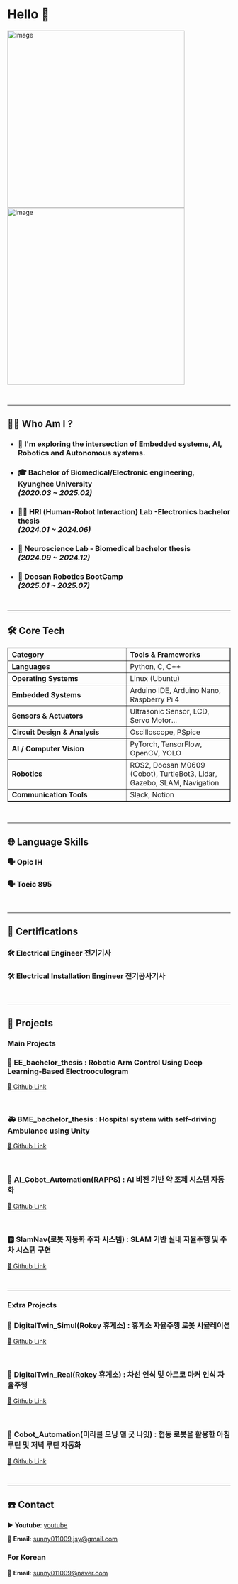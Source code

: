 # Hello 👋

<img width="400" height="400" alt="image" src="https://github.com/user-attachments/assets/08257953-363b-4392-a5a4-79a609eb6627" />

<img width="400" height="400" alt="image" src="https://github.com/user-attachments/assets/c7f0bf62-e303-4c84-a08c-4ac2c6bc5fb8" />


&nbsp;

---

## 🧑‍💻 Who Am I ?

- ### 🤖 I'm exploring the intersection of Embedded systems, AI, Robotics and Autonomous systems.
- ### 🎓 Bachelor of Biomedical/Electronic engineering, Kyunghee University<br>_(2020.03 ~ 2025.02)_
- ### 🧍‍♂️ HRI (Human-Robot Interaction) Lab -Electronics bachelor thesis<br> _(2024.01 ~ 2024.06)_
- ### 🧠 Neuroscience Lab - Biomedical bachelor thesis<br> _(2024.09 ~ 2024.12)_
- ### 🦾 Doosan Robotics BootCamp<br> _(2025.01 ~ 2025.07)_

&nbsp;

---

## 🛠 Core Tech
<table align="center" border="1" cellspacing="0" cellpadding="10" width="1000">
  <thead>
    <tr>
      <th align="left" width="250">Category</th>
      <th align="left">Tools & Frameworks</th>
    </tr>
  </thead>
  <tbody>
    <tr>
      <td><b>Languages</b></td>
      <td>Python, C, C++</td>
    </tr>
    <tr>
      <td><b>Operating Systems</b></td>
      <td>Linux (Ubuntu)</td>
    </tr>
    <tr>
      <td><b>Embedded Systems</b></td>
      <td>Arduino IDE, Arduino Nano, Raspberry Pi 4</td>
    </tr>
    <tr>
      <td><b>Sensors & Actuators</b></td>
      <td>Ultrasonic Sensor, LCD, Servo Motor...</td>
    </tr>
    <tr>
      <td><b>Circuit Design & Analysis</b></td>
      <td>Oscilloscope, PSpice</td>
    </tr>
    <tr>
      <td><b>AI / Computer Vision</b></td>
      <td>PyTorch, TensorFlow, OpenCV, YOLO</td>
    </tr>
    <tr>
      <td><b>Robotics</b></td>
      <td>ROS2, Doosan M0609 (Cobot), TurtleBot3, Lidar, Gazebo, SLAM, Navigation</td>
    </tr>
    <tr>
      <td><b>Communication Tools</b></td>
      <td>Slack, Notion</td>
    </tr>
  </tbody>
</table>

&nbsp;

---

## 🌐 Language Skills

### 🗣️ Opic IH
### 🗣️ Toeic 895


&nbsp;

---

## 📜 Certifications

### 🛠️ Electrical Engineer 전기기사
### 🛠️ Electrical Installation Engineer 전기공사기사

&nbsp;

---

## 📁 Projects

### Main Projects

### 🤖 EE_bachelor_thesis : Robotic Arm Control Using Deep Learning-Based Electrooculogram
[🔗 Github Link ](https://github.com/jsysunny/EE_bachelor_thesis)

&nbsp;

### 🚑 BME_bachelor_thesis : Hospital system with self-driving Ambulance using Unity
[🔗 Github Link ](https://github.com/jsysunny/BME_bachelor_thesis)

&nbsp;

### 💊 **AI_Cobot_Automation(RAPPS)** : AI 비전 기반 약 조제 시스템 자동화  
[🔗 Github Link ](https://github.com/jsysunny/AI_Cobot_Automation)

&nbsp;

### 🅿️ **SlamNav(로봇 자동화 주차 시스템)** : SLAM 기반 실내 자율주행 및 주차 시스템 구현
[🔗 Github Link ](https://github.com/jsysunny/SlamNav)

&nbsp;

---

### Extra Projects
### 🚗 **DigitalTwin_Simul(Rokey 휴게소)** : 휴게소 자율주행 로봇 시뮬레이션
[🔗 Github Link ](https://github.com/jsysunny/DigitalTwin_Simul)

&nbsp;

### 🚗 **DigitalTwin_Real(Rokey 휴게소)** : 차선 인식 및 아르코 마커 인식 자율주행
[🔗 Github Link ](https://github.com/jsysunny/DigitalTwin_Real)

&nbsp;

### 🌅 **Cobot_Automation(미라클 모닝 앤 굿 나잇)** : 협동 로봇을 활용한 아침 루틴 및 저녁 루틴 자동화
[🔗 Github Link ](https://github.com/jsysunny/Cobot_Automation)


&nbsp;

---

## ☎️ Contact
▶️ **Youtube**: [youtube](https://www.youtube.com/channel/UCCijitKEXjesUswsxqFMVeA)

📩 **Email**: [sunny011009.jsy@gmail.com](mailto:sunny011009.jsy@gmail.com)

### For Korean
📩 **Email**: [sunny011009@naver.com](mailto:sunny011009@naver.com)

